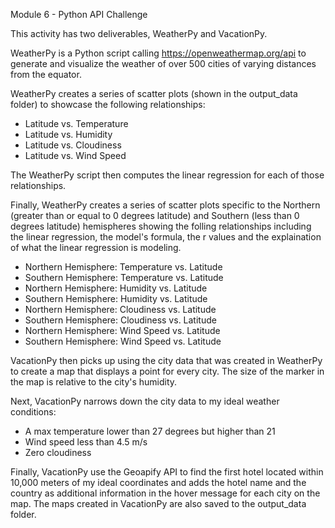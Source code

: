 Module 6 - Python API Challenge

This activity has two deliverables, WeatherPy and VacationPy.

WeatherPy is a Python script calling https://openweathermap.org/api to generate and visualize the weather of over 500 cities of varying distances from the equator.

WeatherPy creates a series of scatter plots (shown in the output_data folder) to showcase the following relationships:
- Latitude vs. Temperature
- Latitude vs. Humidity
- Latitude vs. Cloudiness
- Latitude vs. Wind Speed

The WeatherPy script then computes the linear regression for each of those relationships. 

Finally, WeatherPy creates a series of scatter plots specific to the Northern (greater than or equal to 0 degrees latitude) and Southern (less than 0 degrees latitude) hemispheres showing the folling relationships including the linear regression, the model's formula, the r values and the explaination of what the linear regression is modeling. 

- Northern Hemisphere: Temperature vs. Latitude
- Southern Hemisphere: Temperature vs. Latitude
- Northern Hemisphere: Humidity vs. Latitude
- Southern Hemisphere: Humidity vs. Latitude
- Northern Hemisphere: Cloudiness vs. Latitude
- Southern Hemisphere: Cloudiness vs. Latitude
- Northern Hemisphere: Wind Speed vs. Latitude
- Southern Hemisphere: Wind Speed vs. Latitude


VacationPy then picks up using the city data that was created in WeatherPy to create a map that displays a point for every city. The size of the marker in the map is relative to the city's humidity.

Next, VacationPy narrows down the city data to my ideal weather conditions:
- A max temperature lower than 27 degrees but higher than 21
- Wind speed less than 4.5 m/s
- Zero cloudiness

Finally, VacationPy use the Geoapify API to find the first hotel located within 10,000 meters of my ideal coordinates and adds the hotel name and the country as additional information in the hover message for each city on the map. The maps created in VacationPy are also saved to the output_data folder.
